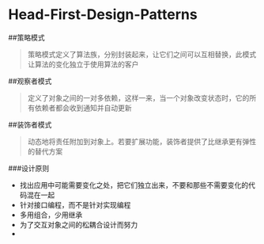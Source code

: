 # Head-First-Design-Patterns

##策略模式
  >策略模式定义了算法族，分别封装起来，让它们之间可以互相替换，此模式让算法的变化独立于使用算法的客户

##观察者模式
  >定义了对象之间的一对多依赖，这样一来，当一个对象改变状态时，它的所有依赖者都会收到通知并自动更新

##装饰者模式
  >动态地将责任附加到对象上。若要扩展功能，装饰者提供了比继承更有弹性的替代方案

###设计原则
  * 找出应用中可能需要变化之处，把它们独立出来，不要和那些不需要变化的代码混在一起
  * 针对接口编程，而不是针对实现编程
  * 多用组合，少用继承
  * 为了交互对象之间的松耦合设计而努力
  * 
